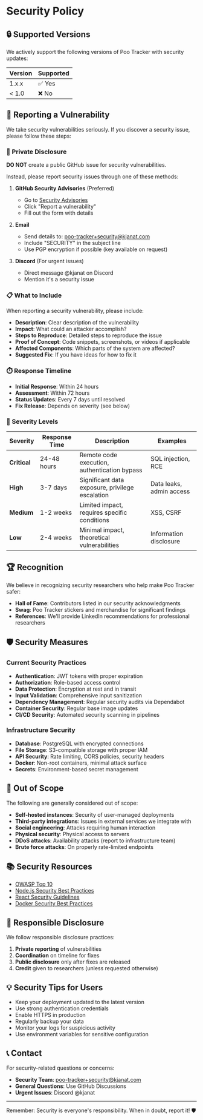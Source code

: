 # Security Policy

## 🔒 Supported Versions

We actively support the following versions of Poo Tracker with security updates:

| Version | Supported |
| ------- | --------- |
| 1.x.x   | ✅ Yes    |
| < 1.0   | ❌ No     |

## 🚨 Reporting a Vulnerability

We take security vulnerabilities seriously. If you discover a security issue, please follow these steps:

### 🔐 Private Disclosure

**DO NOT** create a public GitHub issue for security vulnerabilities.

Instead, please report security issues through one of these methods:

1. **GitHub Security Advisories** (Preferred)

   - Go to [Security Advisories](https://github.com/kjanat/poo-tracker/security/advisories/new)
   - Click "Report a vulnerability"
   - Fill out the form with details

2. **Email**

   - Send details to: <poo-tracker+security@kjanat.com>
   - Include "SECURITY" in the subject line
   - Use PGP encryption if possible (key available on request)

3. **Discord** (For urgent issues)
   - Direct message @kjanat on Discord
   - Mention it's a security issue

### 📋 What to Include

When reporting a security vulnerability, please include:

- **Description**: Clear description of the vulnerability
- **Impact**: What could an attacker accomplish?
- **Steps to Reproduce**: Detailed steps to reproduce the issue
- **Proof of Concept**: Code snippets, screenshots, or videos if applicable
- **Affected Components**: Which parts of the system are affected?
- **Suggested Fix**: If you have ideas for how to fix it

### ⏱️ Response Timeline

- **Initial Response**: Within 24 hours
- **Assessment**: Within 72 hours
- **Status Updates**: Every 7 days until resolved
- **Fix Release**: Depends on severity (see below)

### 🚦 Severity Levels

| Severity     | Response Time | Description                                     | Examples                 |
| ------------ | ------------- | ----------------------------------------------- | ------------------------ |
| **Critical** | 24-48 hours   | Remote code execution, authentication bypass    | SQL injection, RCE       |
| **High**     | 3-7 days      | Significant data exposure, privilege escalation | Data leaks, admin access |
| **Medium**   | 1-2 weeks     | Limited impact, requires specific conditions    | XSS, CSRF                |
| **Low**      | 2-4 weeks     | Minimal impact, theoretical vulnerabilities     | Information disclosure   |

## 🏆 Recognition

We believe in recognizing security researchers who help make Poo Tracker safer:

- **Hall of Fame**: Contributors listed in our security acknowledgments
- **Swag**: Poo Tracker stickers and merchandise for significant findings
- **References**: We'll provide LinkedIn recommendations for professional researchers

## 🛡️ Security Measures

### Current Security Practices

- **Authentication**: JWT tokens with proper expiration
- **Authorization**: Role-based access control
- **Data Protection**: Encryption at rest and in transit
- **Input Validation**: Comprehensive input sanitization
- **Dependency Management**: Regular security audits via Dependabot
- **Container Security**: Regular base image updates
- **CI/CD Security**: Automated security scanning in pipelines

### Infrastructure Security

- **Database**: PostgreSQL with encrypted connections
- **File Storage**: S3-compatible storage with proper IAM
- **API Security**: Rate limiting, CORS policies, security headers
- **Docker**: Non-root containers, minimal attack surface
- **Secrets**: Environment-based secret management

## 🚫 Out of Scope

The following are generally considered out of scope:

- **Self-hosted instances**: Security of user-managed deployments
- **Third-party integrations**: Issues in external services we integrate with
- **Social engineering**: Attacks requiring human interaction
- **Physical security**: Physical access to servers
- **DDoS attacks**: Availability attacks (report to infrastructure team)
- **Brute force attacks**: On properly rate-limited endpoints

## 📚 Security Resources

- [OWASP Top 10](https://owasp.org/www-project-top-ten/)
- [Node.js Security Best Practices](https://nodejs.org/en/docs/guides/security/)
- [React Security Guidelines](https://react.dev/learn/security)
- [Docker Security Best Practices](https://docs.docker.com/engine/security/)

## 🤝 Responsible Disclosure

We follow responsible disclosure practices:

1. **Private reporting** of vulnerabilities
2. **Coordination** on timeline for fixes
3. **Public disclosure** only after fixes are released
4. **Credit** given to researchers (unless requested otherwise)

## 💡 Security Tips for Users

- Keep your deployment updated to the latest version
- Use strong authentication credentials
- Enable HTTPS in production
- Regularly backup your data
- Monitor your logs for suspicious activity
- Use environment variables for sensitive configuration

## 📞 Contact

For security-related questions or concerns:

- **Security Team**: <poo-tracker+security@kjanat.com>
- **General Questions**: Use GitHub Discussions
- **Urgent Issues**: Discord @kjanat

---

Remember: Security is everyone's responsibility. When in doubt, report it! 🛡️
